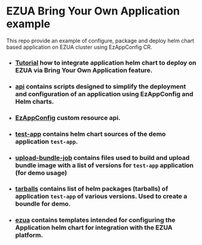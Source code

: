 # EZUA Bring Your Own Application example

This repo provide an example of configure, package and deploy helm chart based application on EZUA cluster using EzAppConfig CR.

* ### [Tutorial](tutorial/README.md) how to integrate application helm chart to deploy on EZUA via Bring Your Own Application feature.
* ### [api](api/README.md) contains scripts designed to simplify the deployment and configuration of an application using EzAppConfig and Helm charts.
* ### [EzAppConfig](api/templates/README.md) custom resource api.
* ### [test-app](test-app) contains helm chart sources of the demo application `test-app`.
* ### [upload-bundle-job](upload-bundle-job/README.md)  contains files used to build and upload bundle image with a list of versions for `test-app` application (for demo usage)
* ### [tarballs](tarballs) contains list of helm packages (tarballs) of application `test-app` of various versions. Used to create a boundle for demo.
* ### [ezua](ezua) contains templates intended for configuring the Application helm chart for integration with the EZUA platform.

